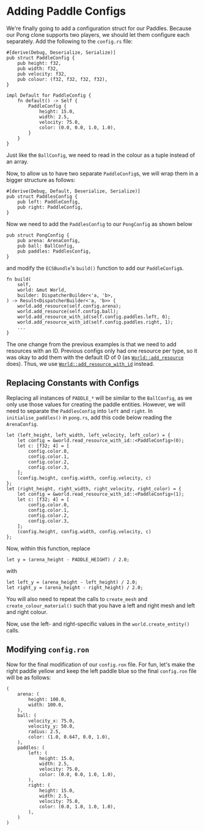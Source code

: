 # Adding Paddle Configs

We're finally going to add a configuration struct for our Paddles. Because our Pong clone supports two 
players, we should let them configure each separately. Add the following to the `config.rs` file:
```rust,ignore
#[derive(Debug, Deserialize, Serialize)]
pub struct PaddleConfig {
    pub height: f32,
    pub width: f32,
    pub velocity: f32,
    pub colour: (f32, f32, f32, f32),
}

impl Default for PaddleConfig {
    fn default() -> Self {
        PaddleConfig {
            height: 15.0,
            width: 2.5,
            velocity: 75.0,
            color: (0.0, 0.0, 1.0, 1.0),
        }
    }
}
```

Just like the `BallConfig`, we need to read in the colour as a tuple instead of an array.

Now, to allow us to have two separate `PaddleConfig`s, we will wrap them in a bigger structure as follows:
```rust,ignore
#[derive(Debug, Default, Deserialize, Serialize)]
pub struct PaddlesConfig {
    pub left: PaddleConfig,
    pub right: PaddleConfig,
}
```

Now we need to add the `PaddlesConfig` to our `PongConfig` as shown below
```rust,ignore
pub struct PongConfig {
    pub arena: ArenaConfig,
    pub ball: BallConfig,
    pub paddles: PaddlesConfig,
}
```
and modify the `ECSBundle`'s `build()` function to add our `PaddleConfig`s. 
```rust,ignore
fn build(
    self,
    world: &mut World,
    builder: DispatcherBuilder<'a, 'b>,
) -> Result<DispatcherBuilder<'a, 'b>> {
    world.add_resource(self.config.arena);
    world.add_resource(self.config.ball);
    world.add_resource_with_id(self.config.paddles.left, 0);
    world.add_resource_with_id(self.config.paddles.right, 1);
    ...
}
```
The one change from the previous examples is that we need to add resources with an ID. Previous configs only 
had one resource per type, so it was okay to add them with the default ID of 0 (as 
[`World::add_resource`][add_resource] does). Thus, we use [`World::add_resource_with_id`][add_with_id] 
instead.

## Replacing Constants with Configs
Replacing all instances of `PADDLE_*` will be similar to the `BallConfig`, as we only use those values for 
creating the paddle entities. However, we will need to separate the `PaddlesConfig` into `left` and `right`.
In `initialise_paddles()` in `pong.rs`, add this code below reading the `ArenaConfig`.
```rust,ignore
let (left_height, left_width, left_velocity, left_color) = {
    let config = &world.read_resource_with_id::<PaddleConfig>(0);
    let c: [f32; 4] = [
        config.color.0,
        config.color.1,
        config.color.2,
        config.color.3,
    ];
    (config.height, config.width, config.velocity, c)
};
let (right_height, right_width, right_velocity, right_color) = {
    let config = &world.read_resource_with_id::<PaddleConfig>(1);
    let c: [f32; 4] = [
        config.color.0,
        config.color.1,
        config.color.2,
        config.color.3,
    ];
    (config.height, config.width, config.velocity, c)
};
```
Now, within this function, replace
```rust,ignore
let y = (arena_height - PADDLE_HEIGHT) / 2.0;
```
with 
```rust,ignore
let left_y = (arena_height - left_height) / 2.0;
let right_y = (arena_height - right_height) / 2.0;
```

You will also need to repeat the calls to `create_mesh` and 
`create_colour_material()` such that you have a left and right mesh and left
and right colour.

Now, use the left- and right-specific values in  the `world.create_entity()` 
calls.

## Modifying `config.ron`
Now for the final modification of our `config.ron` file. For fun, let's make the right paddle yellow and
keep the left paddle blue so the final `config.ron` file will be as follows:
```ignore
(
    arena: (
        height: 100.0,
        width: 100.0,
    ),
    ball: (
        velocity_x: 75.0,
        velocity_y: 50.0,
        radius: 2.5,
        color: (1.0, 0.647, 0.0, 1.0),
    ),
    paddles: (
        left: (
            height: 15.0,
            width: 2.5,
            velocity: 75.0,
            color: (0.0, 0.0, 1.0, 1.0),
        ),
        right: (
            height: 15.0,
            width: 2.5,
            velocity: 75.0,
            color: (0.0, 1.0, 1.0, 1.0),
        ),
    )
)
```


[add_resource]: https://docs.rs/specs/0.10.0/specs/struct.World.html#method.add_resource
[add_with_id]: https://docs.rs/specs/0.10.0/specs/struct.World.html#method.add_resource_with_id


